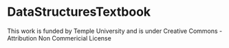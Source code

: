 # DataStructuresTextbook


This work is funded by Temple University and is under Creative Commons - Attribution Non Commericial License 
